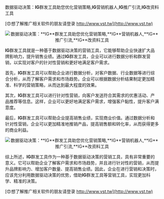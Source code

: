 数据驱动决策：**IG**群发工具助您优化营销策略,**IG**营销机器人,**IG**推广引流,**IG**改资料工具

[😍想了解推广相关软件的朋友请登录 http://www.vst.tw](http://www.vst.tw)

 <center><img src="https://vst.tw/MP4/tuiguang/png/5.png" alt="数据驱动决策：**IG**群发工具助您优化营销策略,**IG**营销机器人,**IG**推广引流,**IG**改资料工具"></center>

**IG**群发工具就是一种基于数据驱动决策的营销工具，它能够帮助企业快速扩大品牌影响力，提升销售业绩。通过**IG**群发工具，企业可以进行数据分析和群发营销，以实现对客户的针对性营销和更好地满足客户需求。

首先，**IG**群发工具可以帮助企业进行数据分析，对客户数据、行业数据等进行综合分析，从而了解客户需求和市场趋势。企业可以根据数据分析结果制定更加精准、科学的营销策略，从而达到最大程度的效果。

其次，**IG**群发工具可以进行针对性营销，向客户发送符合其需求的优惠活动、产品推荐等信息。这样，企业可以更好地满足客户需求，增强客户黏性，提升客户满意度。

最后，**IG**群发工具可以帮助企业提高销售业绩，实现商业价值。通过数据分析和针对性营销，企业可以更加精准地推销产品，提高销售额和转化率，从而获得更多的商业利益。

 <center><img src="https://vst.tw/MP4/tuiguang/png/3.png" alt="数据驱动决策：**IG**群发工具助您优化营销策略,**IG**营销机器人,**IG**推广引流,**IG**改资料工具"></center>

综上所述，**IG**群发工具作为一种基于数据驱动决策的营销工具，具有非常重要的意义。它可以帮助企业了解客户需求和市场趋势，并且进行针对性的营销，从而提升品牌影响力、增加客户数量、提高销售业绩。因此，企业在进行营销和决策时，应该充分利用数据驱动决策的优势，借助**IG**群发工具等营销工具，实现更加科学、精准的决策。

[😍想了解推广相关软件的朋友请登录 http://www.vst.tw](http://www.vst.tw)



